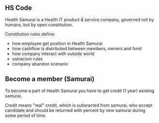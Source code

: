 ## HS Code

Health Samurai is a Health IT product & service company,
governed not by humans, but by open constitution.

Constitution rules define:

* how employee get position in Health Samurai
* how cashflow is distributed between members, owners and fund
* how company interact with outside world
* ostracism rules
* company abandon scenario



## Become a member (Samurai)

To become a part of Health Samurai you 
have to get credit (1 year) existing samurai.

Credit means "real" credit, which is subsracted from 
samurai, who accept candidate and should be returned with percent by new samurai
during some period of time.
